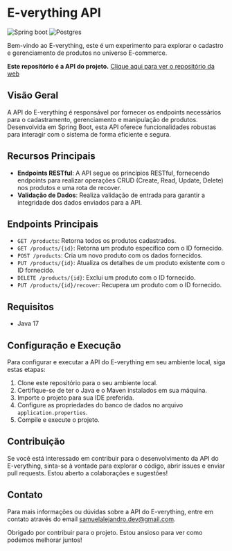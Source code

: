 # E-verything API
![Spring boot](https://img.shields.io/badge/Spring_Boot-F2F4F9?style=for-the-badge&logo=spring-boot
)
![Postgres](https://img.shields.io/badge/PostgreSQL-316192?style=for-the-badge&logo=postgresql&logoColor=white)


Bem-vindo ao E-verything, este é um experimento para explorar o cadastro e gerenciamento de produtos no universo E-commerce.

**Este repositório é a API do projeto.** [Clique aqui para ver o repositório da web](https://github.com/Samukaii/e-verything-web)

## Visão Geral

A API do E-verything é responsável por fornecer os endpoints necessários para o cadastramento, gerenciamento e manipulação de produtos. Desenvolvida em Spring Boot, esta API oferece funcionalidades robustas para interagir com o sistema de forma eficiente e segura.

## Recursos Principais

- **Endpoints RESTful**: A API segue os princípios RESTful, fornecendo endpoints para realizar operações CRUD (Create, Read, Update, Delete) nos produtos e uma rota de recover.
- **Validação de Dados**: Realiza validação de entrada para garantir a integridade dos dados enviados para a API.

## Endpoints Principais

- `GET /products`: Retorna todos os produtos cadastrados.
- `GET /products/{id}`: Retorna um produto específico com o ID fornecido.
- `POST /products`: Cria um novo produto com os dados fornecidos.
- `PUT /products/{id}`: Atualiza os detalhes de um produto existente com o ID fornecido.
- `DELETE /products/{id}`: Exclui um produto com o ID fornecido.
- `PUT /products/{id}/recover`: Recupera um produto com o ID fornecido.

## Requisitos
- Java 17

## Configuração e Execução

Para configurar e executar a API do E-verything em seu ambiente local, siga estas etapas:

1. Clone este repositório para o seu ambiente local.
2. Certifique-se de ter o Java e o Maven instalados em sua máquina.
3. Importe o projeto para sua IDE preferida.
4. Configure as propriedades do banco de dados no arquivo `application.properties`.
5. Compile e execute o projeto.

## Contribuição

Se você está interessado em contribuir para o desenvolvimento da API do E-verything, sinta-se à vontade para explorar o código, abrir issues e enviar pull requests. Estou aberto a colaborações e sugestões!

## Contato

Para mais informações ou dúvidas sobre a API do E-verything, entre em contato através do email samuelalejandro.dev@gmail.com.

Obrigado por contribuir para o projeto. Estou ansioso para ver como podemos melhorar juntos!
